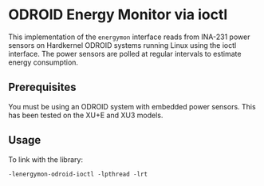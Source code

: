 # ODROID Energy Monitor via ioctl

This implementation of the `energymon` interface reads from INA-231 power
sensors on Hardkernel ODROID systems running Linux using the ioctl interface.
The power sensors are polled at regular intervals to estimate energy
consumption.

## Prerequisites

You must be using an ODROID system with embedded power sensors.
This has been tested on the XU+E and XU3 models.

## Usage

To link with the library:

```
-lenergymon-odroid-ioctl -lpthread -lrt
```
